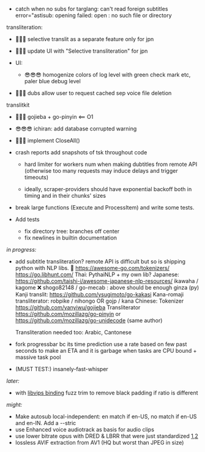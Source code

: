 - catch when no subs for targlang: can't read foreign subtitles error="astisub: opening  failed: open : no such file or directory

transliteration:
   - 🤯😎😎 selective translit as a separate feature only for jpn
   - 🤯😎😎 update UI with "Selective transliteration" for jpn


- UI: 
  - 😎😎😎 homogenize colors of log level with green check mark etc, paler blue debug level

- 🤯😎😎 dubs allow user to request cached sep voice file deletion

translitkit
   - 🤯🤯😎 gojieba + go-pinyin	<== O1
   - 😎😎😎 ichiran: add database corrupted warning




- 🤯🤯😎 implement CloseAll()
- crash reports add snapshots of tsk throughout code
  - hard limiter for workers num when making dubtitles from remote API (otherwise too many requests may induce delays and trigger timeouts)

   - ideally, scraper-providers should have exponential backoff both in timing and in their chunks' sizes

- break large functions (Execute and ProcessItem) and write some tests.
- Add tests
   
   - fix directory tree: branches off center
   - fix newlines in builtin documentation
   

*in progress:*
- add subtitle transliteration? remote API is difficult but so is shipping python with NLP libs. 🤔
https://awesome-go.com/tokenizers/
https://go.libhunt.com/
	Thai:
		PythaiNLP + my own lib?
	Japanese:	https://github.com/taishi-i/awesome-japanese-nlp-resources/
		ikawaha / kagome
		❌ shogo82148 / go-mecab : above should be enough
		ginza (py)
		Kanji translit: https://github.com/ysugimoto/go-kakasi
		Kana-romaji transliterator: robpike / nihongo  OR  gojp / kana 
	Chinese: 
		Tokenizer https://github.com/yanyiwu/gojieba
		Transliterator https://github.com/mozillazg/go-pinyin or https://github.com/mozillazg/go-unidecode (same author)
	
	Transliteration needed too: Arabic, Cantonese
- fork progressbar bc its time prediction use a rate based on few past seconds to make an ETA and it is garbage when tasks are CPU bound + massive task pool
- (MUST TEST:) insanely-fast-whisper

*later:*


- with [libvips binding](https://github.com/h2non/bimg) fuzz trim to remove black padding if ratio is different

*might:*

- Make autosub local-independent: en match if en-US, no match if en-US and en-IN. Add a --stric
- use Enhanced voice audiotrack as basis for audio clips
- use lower bitrate opus with DRED & LBRR that were just standardized [1](https://opus-codec.org/),[2](https://datatracker.ietf.org/doc/draft-ietf-mlcodec-opus-extension/)
- lossless AVIF extraction from AV1 (HQ but worst than JPEG in size)

